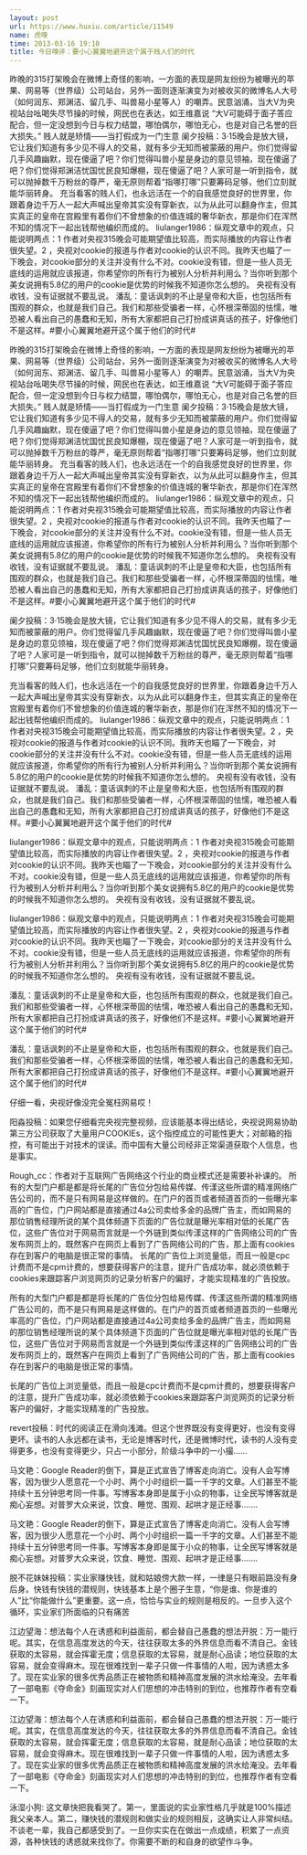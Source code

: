```yaml
---
layout: post
url: https://www.huxiu.com/article/11549
name: 虎嗅
time: 2013-03-16 19:10
title: 今日嗅评：要小心翼翼地避开这个属于贱人们的时代
---
```

昨晚的315打架晚会在微博上奇怪的影响，一方面的表现是网友纷纷为被曝光的苹果、网易等（世界级）公司站台，另外一面则逐渐演变为对被收买的微博名人大号（如何润东、郑渊洁、留几手、叫兽易小星等人）的嘲弄。民意汹涌，当大V为央视站台吆喝失尽节操的时候，网民也在表达，如王维嘉说 “大V可能碍于面子答应配合，但一定没想到今日与权力结盟，哪怕偶尔，哪怕无心，也是对自己名誉的巨大损失。” 贱人就是矫情——当打假成为一门生意 阑夕投稿：3·15晚会是放大镜，它让我们知道有多少见不得人的交易，就有多少无知而被蒙蔽的用户。你们觉得留几手风趣幽默，现在傻逼了吧？你们觉得叫兽小星是身边的意见领袖，现在傻逼了吧？你们觉得郑渊洁忧国忧民良知爆棚，现在傻逼了吧？人家可是一听到指令，就可以抛掉数千万粉丝的尊严，毫无原则帮着“指哪打哪”只要筹码足够，他们立刻就能华丽转身。 充当看客的贱人们，也永远活在一个的自我感觉良好的世界里，你跟着身边千万人一起大声喊出皇帝其实没有穿新衣，以为从此可以翻身作主，但其实真正的皇帝在宫殿里有着你们不曾想象的价值连城的奢华新衣，那是你们在浑然不知的情况下一起出钱帮他编织而成的。 liulanger1986：纵观文章中的观点，只能说明两点：1 作者对央视315晚会可能期望值比较高，而实际播放的内容让作者很失望。2 ，央视对cookie的报道与作者对cookie的认识不同。我昨天也瞄了一下晚会，对cookie部分的关注并没有什么不对。cookie没有错，但是一些人员无底线的运用就应该报道，你希望你的所有行为被别人分析并利用么？当你听到那个美女说拥有5.8亿的用户的cookie是优势的时候我不知道你怎么想的。 央视有没有收钱，没有证据就不要乱说。 潘乱：童话讽刺的不止是皇帝和大臣，也包括所有围观的群众，也就是我们自己。我们和那些受骗者一样，心怀根深蒂固的怯懦，唯恐被人看出自己的愚蠢和无知，所有大家都把自己打扮成讲真话的孩子，好像他们不是这样。#要小心翼翼地避开这个属于他们的时代#

昨晚的315打架晚会在微博上奇怪的影响，一方面的表现是网友纷纷为被曝光的苹果、网易等（世界级）公司站台，另外一面则逐渐演变为对被收买的微博名人大号（如何润东、郑渊洁、留几手、叫兽易小星等人）的嘲弄。民意汹涌，当大V为央视站台吆喝失尽节操的时候，网民也在表达，如王维嘉说 “大V可能碍于面子答应配合，但一定没想到今日与权力结盟，哪怕偶尔，哪怕无心，也是对自己名誉的巨大损失。” 贱人就是矫情——当打假成为一门生意 阑夕投稿：3·15晚会是放大镜，它让我们知道有多少见不得人的交易，就有多少无知而被蒙蔽的用户。你们觉得留几手风趣幽默，现在傻逼了吧？你们觉得叫兽小星是身边的意见领袖，现在傻逼了吧？你们觉得郑渊洁忧国忧民良知爆棚，现在傻逼了吧？人家可是一听到指令，就可以抛掉数千万粉丝的尊严，毫无原则帮着“指哪打哪”只要筹码足够，他们立刻就能华丽转身。 充当看客的贱人们，也永远活在一个的自我感觉良好的世界里，你跟着身边千万人一起大声喊出皇帝其实没有穿新衣，以为从此可以翻身作主，但其实真正的皇帝在宫殿里有着你们不曾想象的价值连城的奢华新衣，那是你们在浑然不知的情况下一起出钱帮他编织而成的。 liulanger1986：纵观文章中的观点，只能说明两点：1 作者对央视315晚会可能期望值比较高，而实际播放的内容让作者很失望。2 ，央视对cookie的报道与作者对cookie的认识不同。我昨天也瞄了一下晚会，对cookie部分的关注并没有什么不对。cookie没有错，但是一些人员无底线的运用就应该报道，你希望你的所有行为被别人分析并利用么？当你听到那个美女说拥有5.8亿的用户的cookie是优势的时候我不知道你怎么想的。 央视有没有收钱，没有证据就不要乱说。 潘乱：童话讽刺的不止是皇帝和大臣，也包括所有围观的群众，也就是我们自己。我们和那些受骗者一样，心怀根深蒂固的怯懦，唯恐被人看出自己的愚蠢和无知，所有大家都把自己打扮成讲真话的孩子，好像他们不是这样。#要小心翼翼地避开这个属于他们的时代#

阑夕投稿：3·15晚会是放大镜，它让我们知道有多少见不得人的交易，就有多少无知而被蒙蔽的用户。你们觉得留几手风趣幽默，现在傻逼了吧？你们觉得叫兽小星是身边的意见领袖，现在傻逼了吧？你们觉得郑渊洁忧国忧民良知爆棚，现在傻逼了吧？人家可是一听到指令，就可以抛掉数千万粉丝的尊严，毫无原则帮着“指哪打哪”只要筹码足够，他们立刻就能华丽转身。

充当看客的贱人们，也永远活在一个的自我感觉良好的世界里，你跟着身边千万人一起大声喊出皇帝其实没有穿新衣，以为从此可以翻身作主，但其实真正的皇帝在宫殿里有着你们不曾想象的价值连城的奢华新衣，那是你们在浑然不知的情况下一起出钱帮他编织而成的。 liulanger1986：纵观文章中的观点，只能说明两点：1 作者对央视315晚会可能期望值比较高，而实际播放的内容让作者很失望。2 ，央视对cookie的报道与作者对cookie的认识不同。我昨天也瞄了一下晚会，对cookie部分的关注并没有什么不对。cookie没有错，但是一些人员无底线的运用就应该报道，你希望你的所有行为被别人分析并利用么？当你听到那个美女说拥有5.8亿的用户的cookie是优势的时候我不知道你怎么想的。 央视有没有收钱，没有证据就不要乱说。 潘乱：童话讽刺的不止是皇帝和大臣，也包括所有围观的群众，也就是我们自己。我们和那些受骗者一样，心怀根深蒂固的怯懦，唯恐被人看出自己的愚蠢和无知，所有大家都把自己打扮成讲真话的孩子，好像他们不是这样。#要小心翼翼地避开这个属于他们的时代#

liulanger1986：纵观文章中的观点，只能说明两点：1 作者对央视315晚会可能期望值比较高，而实际播放的内容让作者很失望。2 ，央视对cookie的报道与作者对cookie的认识不同。我昨天也瞄了一下晚会，对cookie部分的关注并没有什么不对。cookie没有错，但是一些人员无底线的运用就应该报道，你希望你的所有行为被别人分析并利用么？当你听到那个美女说拥有5.8亿的用户的cookie是优势的时候我不知道你怎么想的。 央视有没有收钱，没有证据就不要乱说。

liulanger1986：纵观文章中的观点，只能说明两点：1 作者对央视315晚会可能期望值比较高，而实际播放的内容让作者很失望。2 ，央视对cookie的报道与作者对cookie的认识不同。我昨天也瞄了一下晚会，对cookie部分的关注并没有什么不对。cookie没有错，但是一些人员无底线的运用就应该报道，你希望你的所有行为被别人分析并利用么？当你听到那个美女说拥有5.8亿的用户的cookie是优势的时候我不知道你怎么想的。 央视有没有收钱，没有证据就不要乱说。

潘乱：童话讽刺的不止是皇帝和大臣，也包括所有围观的群众，也就是我们自己。我们和那些受骗者一样，心怀根深蒂固的怯懦，唯恐被人看出自己的愚蠢和无知，所有大家都把自己打扮成讲真话的孩子，好像他们不是这样。#要小心翼翼地避开这个属于他们的时代#

潘乱：童话讽刺的不止是皇帝和大臣，也包括所有围观的群众，也就是我们自己。我们和那些受骗者一样，心怀根深蒂固的怯懦，唯恐被人看出自己的愚蠢和无知，所有大家都把自己打扮成讲真话的孩子，好像他们不是这样。#要小心翼翼地避开这个属于他们的时代#

仔细一看，央视好像没完全冤枉网易哎！

阳淼投稿：如果您仔细看完央视完整视频，应该能基本得出结论，央视说网易协助第三方公司获取了大量用户COOKIEs，这个指控成立的可能性更大；对邮箱的指控，有可能出于对技术的误读。而中国有大量公司经非正常渠道获取个人信息，也是事实。

Rough_cc：作者对于互联网广告网络这个行业的商业模式还是需要补补课的。 所有的大型门户都是都是将长尾的广告位分包给易传媒、传漾这些所谓的精准网络广告公司的，而不是只有网易是这样做的。在门户的首页或者频道首页的一些曝光率高的广告位，门户网站都是直接通过4a公司卖给多金的品牌广告主，而如网易的那位销售经理所说的某个具体频道下页面的广告位就是曝光率相对低的长尾广告位，这些广告位对于网易而言就是一个外链到类似传漾这样的广告网络公司的广告发布网页上的，既然客户在网页上看到了广告网络公司的广告，那上面有cookies存在到客户的电脑是很正常的事情。 长尾的广告位上浏览量低，而且一般是cpc计费而不是cpm计费的，想要获得客户的注意，提升广告成功率，就必须依赖于cookies来跟踪客户浏览网页的记录分析客户的偏好，才能实现精准的广告投放。

所有的大型门户都是都是将长尾的广告位分包给易传媒、传漾这些所谓的精准网络广告公司的，而不是只有网易是这样做的。在门户的首页或者频道首页的一些曝光率高的广告位，门户网站都是直接通过4a公司卖给多金的品牌广告主，而如网易的那位销售经理所说的某个具体频道下页面的广告位就是曝光率相对低的长尾广告位，这些广告位对于网易而言就是一个外链到类似传漾这样的广告网络公司的广告发布网页上的，既然客户在网页上看到了广告网络公司的广告，那上面有cookies存在到客户的电脑是很正常的事情。

长尾的广告位上浏览量低，而且一般是cpc计费而不是cpm计费的，想要获得客户的注意，提升广告成功率，就必须依赖于cookies来跟踪客户浏览网页的记录分析客户的偏好，才能实现精准的广告投放。

revert投稿：时代的阅读正在滑向浅滩。但这个世界既没有变得更好，也没有变得更坏。读书的人永远都在读书，无论是博客时代，还是微博时代，读书的人没有变得更多，也没有变得更少，只占一小部分，阶级斗争中的一小撮……

马文艳：Google Reader的倒下，算是正式宣告了博客走向消亡。没有人会写博客，因为很少人愿意花一个小时、两个小时组织一篇一千字的文章。人们甚至不能持续十五分钟思考同一件事。写博客本身即是属于小众的物事，让全民写博客就是痴心妄想。对普罗大众来说，饮食、睡觉、围观、起哄才是正经事.......

马文艳：Google Reader的倒下，算是正式宣告了博客走向消亡。没有人会写博客，因为很少人愿意花一个小时、两个小时组织一篇一千字的文章。人们甚至不能持续十五分钟思考同一件事。写博客本身即是属于小众的物事，让全民写博客就是痴心妄想。对普罗大众来说，饮食、睡觉、围观、起哄才是正经事.......

脱不花妹妹投稿：实业家赚快钱，就和姑娘傍大款一样，一律是只有眼前路没有身后身。快钱有快钱的潜规则，快钱基本上是个圈子生意，“你是谁、你是谁的人”比“你能做什么”更重要。这一点，恰恰与实业的规则是相反的。一旦步入这个循环，实业家们所面临的只有痛苦

江边望海：想法每个人在诱惑和利益面前，都会替自己愚蠢的想法开脱：万一能行呢。其实，在信息高度发达的今天，往往获取太多的外界信息而看不清自己。金钱获取的太容易，就会挥霍无度；信息获取的太容易，就是耐心品读；地位获取的太容易，就会变得麻木。现在很难找到一辈子只做一件事情的人啦，因为诱惑太多了。现在实业家的很多优秀品质正在被物质和精神高度发展的洪水给淹没。去年看了一部电影《夺命金》刻画现实对人们思想的冲击特别的到位，也推荐作者有空看一下。

江边望海：想法每个人在诱惑和利益面前，都会替自己愚蠢的想法开脱：万一能行呢。其实，在信息高度发达的今天，往往获取太多的外界信息而看不清自己。金钱获取的太容易，就会挥霍无度；信息获取的太容易，就是耐心品读；地位获取的太容易，就会变得麻木。现在很难找到一辈子只做一件事情的人啦，因为诱惑太多了。现在实业家的很多优秀品质正在被物质和精神高度发展的洪水给淹没。去年看了一部电影《夺命金》刻画现实对人们思想的冲击特别的到位，也推荐作者有空看一下。

泳湿小狗: 这文章快把我看哭了。第一，里面说的实业家性格几乎就是100%描述我父亲本人。第二，赚快钱的潜规则和做实业的规则相反，这确实让人非常纠结。不谈老一辈，我自己都感受到了。一旦你实实在在做出一点成绩，积累了一点资源，各种快钱的诱惑就来找你了。你需要不断的和自身的欲望作斗争。

